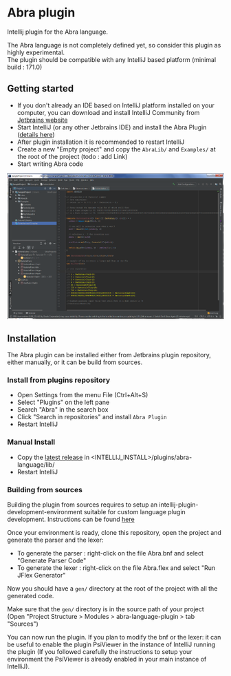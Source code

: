 
# Abra plugin  
Intellij plugin for the Abra language.  
  
The Abra language is not completely defined yet, so consider this plugin as highly experimental.  
The plugin should be compatible with any IntelliJ based platform (minimal build : 171.0)  
  
  ## Getting started
 
 - If you don't already an IDE based on IntelliJ platform installed on your computer, you can download and install 
 IntelliJ Community from [Jetbrains website](https://www.jetbrains.com/idea/download/)
 - Start IntelliJ (or any other Jetbrains IDE) and install the Abra Plugin ([details here](#installation))
 - After plugin installation it is recommended to restart IntelliJ
 - Create a new "Empty project" and copy the `AbraLib/` and `Examples/` at the root of the project (todo : add Link)
 - Start writing Abra code
 
  ![Abra Plugin in Action](https://github.com/ben-75/abra-idea-plugin/blob/master/doc/ready.png?raw=true)
  
  ## Installation
  
  The Abra plugin can be installed either from Jetbrains plugin repository, either manually, or it can be build from sources.
  
  ### Install from plugins repository
  
 - Open Settings from the menu File (Ctrl+Alt+S)
 - Select "Plugins" on the left pane
 - Search "Abra" in the search box
 - Click "Search in repositories" and install `Abra Plugin`
 - Restart IntelliJ
  
  ### Manual Install    

 - Copy the [latest release](https://github.com/ben-75/abra-idea-plugin/releases) 
 in &lt;INTELLIJ_INSTALL&gt;/plugins/abra-language/lib/ 
 - Restart IntelliJ  

  ### Building from sources  
  
Building the plugin from sources requires to setup an intellij-plugin-development-environment suitable for custom 
language plugin development. Instructions can be found 
[here](http://www.jetbrains.org/intellij/sdk/docs/tutorials/custom_language_support/prerequisites.html)  
  
Once your environment is ready, clone this repository, open the project and generate the parser and the lexer:  
  
 - To generate the parser : right-click on the file Abra.bnf and select "Generate Parser Code"  
 - To generate the lexer : right-click on the file Abra.flex and select "Run JFlex Generator"  
  
Now you should have a `gen/` directory at the root of the project with all the generated code.  
  
Make sure that the `gen/` directory is in the source path of your project   
(Open "Project Structure > Modules > abra-language-plugin > tab "Sources")  
  
You can now run the plugin. If you plan to modify the bnf or the lexer: it can be useful to enable the plugin 
PsiViewer in the instance of IntelliJ running the plugin (If you followed carefully the instructions to 
setup your environment the PsiViewer is already enabled in your main instance of IntelliJ).
